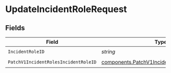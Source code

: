 # UpdateIncidentRoleRequest


## Fields

| Field                                                                                                          | Type                                                                                                           | Required                                                                                                       | Description                                                                                                    |
| -------------------------------------------------------------------------------------------------------------- | -------------------------------------------------------------------------------------------------------------- | -------------------------------------------------------------------------------------------------------------- | -------------------------------------------------------------------------------------------------------------- |
| `IncidentRoleID`                                                                                               | *string*                                                                                                       | :heavy_check_mark:                                                                                             | N/A                                                                                                            |
| `PatchV1IncidentRolesIncidentRoleID`                                                                           | [components.PatchV1IncidentRolesIncidentRoleID](../../models/components/patchv1incidentrolesincidentroleid.md) | :heavy_check_mark:                                                                                             | N/A                                                                                                            |